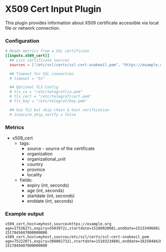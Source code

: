 # X509 Cert Input Plugin

This plugin provides information about X509 certificate accessible via local
file or network connection.


### Configuration

```toml
# Reads metrics from a SSL certificate
[[inputs.x509_cert]]
  ## List certificate sources
  sources = ["/etc/ssl/certs/ssl-cert-snakeoil.pem", "https://example.org:443"]

  ## Timeout for SSL connection
  # timeout = "5s"

  ## Optional TLS Config
  # tls_ca = "/etc/telegraf/ca.pem"
  # tls_cert = "/etc/telegraf/cert.pem"
  # tls_key = "/etc/telegraf/key.pem"

  ## Use TLS but skip chain & host verification
  # insecure_skip_verify = false
```


### Metrics

- x509_cert
  - tags:
    - source - source of the certificate
    - organization
    - organizational_unit
    - country
    - province
    - locality
  - fields:
    - expiry (int, seconds)
    - age (int, seconds)
    - startdate (int, seconds)
    - enddate (int, seconds)


### Example output

```
x509_cert,host=myhost,source=https://example.org age=1753627i,expiry=5503972i,startdate=1516092060i,enddate=1523349660i 1517845687000000000
x509_cert,host=myhost,source=/etc/ssl/certs/ssl-cert-snakeoil.pem age=7522207i,expiry=308002732i,startdate=1510323480i,enddate=1825848420i 1517845687000000000
```
